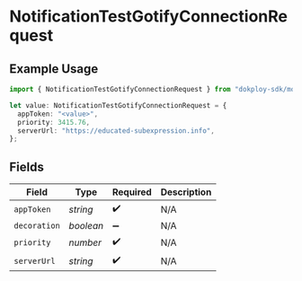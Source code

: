 # NotificationTestGotifyConnectionRequest

## Example Usage

```typescript
import { NotificationTestGotifyConnectionRequest } from "dokploy-sdk/models/operations";

let value: NotificationTestGotifyConnectionRequest = {
  appToken: "<value>",
  priority: 3415.76,
  serverUrl: "https://educated-subexpression.info",
};
```

## Fields

| Field              | Type               | Required           | Description        |
| ------------------ | ------------------ | ------------------ | ------------------ |
| `appToken`         | *string*           | :heavy_check_mark: | N/A                |
| `decoration`       | *boolean*          | :heavy_minus_sign: | N/A                |
| `priority`         | *number*           | :heavy_check_mark: | N/A                |
| `serverUrl`        | *string*           | :heavy_check_mark: | N/A                |